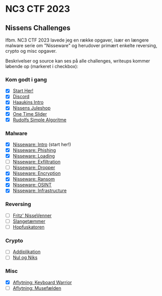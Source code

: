 # NC3 CTF 2023

## Nissens Challenges

Ifbm. NC3 CTF 2023 lavede jeg en række opgaver, især en længere malware serie om "Nisseware" og herudover primært enkelte reversing, crypto og misc opgaver.

Beskrivelser og source kan ses på alle challenges, writeups kommer løbende op (markeret i checkbox):

### Kom godt i gang

* [x] [Start Her!](kom-godt-i-gang/start-her/)
* [x] [Discord](kom-godt-i-gang/discord/)
* [x] [Haaukins Intro](kom-godt-i-gang/haaukins-intro/)
* [x] [Nissens Juleshop](kom-godt-i-gang/nissens-juleshop/)
* [x] [One Time Slider](kom-godt-i-gang/one-time-slider/)
* [x] [Rudolfs Simple Algoritme](kom-godt-i-gang/rudolfs-simple-algoritme/)

### Malware

* [x] [Nisseware: Intro](malware/nisseware-intro/) (start her!)
* [x] [Nisseware: Phishing](malware/nisseware-phishing/)
* [x] [Nisseware: Loading](malware/nisseware-loading/)
* [ ] [Nisseware: Exfiltration](malware/nisseware-exfiltration/)
* [ ] [Nisseware: Dropper](malware/nisseware-dropper/)
* [x] [Nisseware: Encryption](malware/nisseware-encryption/)
* [x] [Nisseware: Ransom](malware/nisseware-ransom/)
* [x] [Nisseware: OSINT](malware/nisseware-osint/)
* [x] [Nisseware: Infrastructure](malware/nisseware-infrastructure/)

### Reversing

* [ ] [Fritz' NisseVenner](reversing/fritz-nissevenner/)
* [ ] [Slangetæmmer](reversing/slangetæmmer/)
* [ ] [Hopfuskatoren](reversing/hopfuskatoren/)

### Crypto

* [ ] [Addiplikation](crypto/addiplikation/)
* [ ] [Nul og Niks](crypto/nul-og-niks/)

### Misc

* [x] [Aflytning: Keyboard Warrior](misc/aflytning-keyboard-warrior/)
* [ ] [Aflytning: Musefælden](misc/aflytning-musefælden/)
